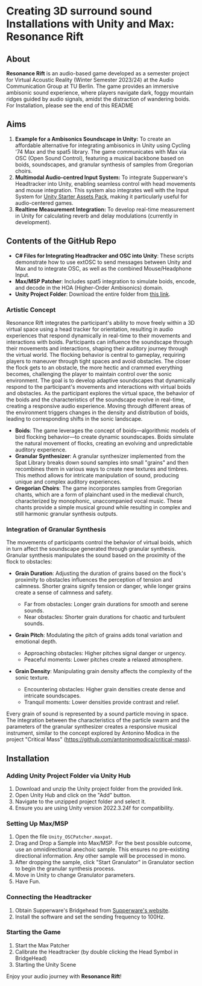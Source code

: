# Creating 3D surround sound Installations with Unity and Max: Resonance Rift

## About
**Resonance Rift** is an audio-based game developed as a semester project for Virtual Acoustic Reality (Winter Semester 2023/24) at the Audio Communication Group at TU Berlin. The game provides an immersive ambisonic sound experience, where players navigate dark, foggy mountain ridges guided by audio signals, amidst the distraction of wandering boids. For Installation, please see the end of this README

## Aims
1. **Example for a Ambisonics Soundscape in Unity:** To create an affordable alternative for integrating ambisonics in Unity using Cycling '74 Max and the spat5 library. The game communicates with Max via OSC (Open Sound Control), featuring a musical backbone based on boids, soundscapes, and granular synthesis of samples from Gregorian choirs.
2. **Multimodal Audio-centred Input System:** To integrate Supperware's Headtracker into Unity, enabling seamless control with head movements and mouse integration. This system also integrates well with the Input System for [Unity Starter Assets Pack](https://assetstore.unity.com/packages/essentials/starter-assets-third-person-character-controller-196526), making it particularly useful for audio-centered games.
3. **Realtime Measurement Integration:** To develop real-time measurement in Unity for calculating reverb and delay modulations (currently in development).

## Contents of the GitHub Repo
- **C# Files for Integrating Headtracker and OSC into Unity**: These scripts demonstrate how to use extOSC to send messages between Unity and Max and to integrate OSC, as well as the combined Mouse/Headphone Input. 
- **Max/MSP Patcher**: Includes spat5 integration to simulate boids, encode, and decode in the HOA (Higher-Order Ambisonics) domain.
- **Unity Project Folder**: Download the entire folder from [this link]().

### Artistic Concept
Resonance Rift integrates the participant's ability to move freely within a 3D virtual space using a head tracker for orientation, resulting in audio experiences that respond dynamically in real-time to their movements and interactions with boids. Participants can influence the soundscape through their movements and interactions, shaping their auditory journey through the virtual world. The flocking behavior is central to gameplay, requiring players to maneuver through tight spaces and avoid obstacles. The closer the flock gets to an obstacle, the more hectic and crammed everything becomes, challenging the player to maintain control over the sonic environment. The goal is to develop adaptive soundscapes that dynamically respond to the participant's movements and interactions with virtual boids and obstacles. As the participant explores the virtual space, the behavior of the boids and the characteristics of the soundscape evolve in real-time, creating a responsive audio experience. Moving through different areas of the environment triggers changes in the density and distribution of boids, leading to corresponding shifts in the sonic landscape.

- **Boids**: The game leverages the concept of boids—algorithmic models of bird flocking behavior—to create dynamic soundscapes. Boids simulate the natural movement of flocks, creating an evolving and unpredictable auditory experience.
- **Granular Synthesizer**: A granular synthesizer implemented from the Spat Library breaks down sound samples into small "grains" and then recombines them in various ways to create new textures and timbres. This method allows for intricate manipulation of sound, producing unique and complex auditory experiences.
- **Gregorian Choirs**: The game incorporates samples from Gregorian chants, which are a form of plainchant used in the medieval church, characterized by monophonic, unaccompanied vocal music. These chants provide a simple musical ground while resulting in complex and still harmonic granular synthesis outputs.

### Integration of Granular Synthesis
The movements of participants control the behavior of virtual boids, which in turn affect the soundscape generated through granular synthesis. Granular synthesis manipulates the sound based on the proximity of the flock to obstacles:

- **Grain Duration**: Adjusting the duration of grains based on the flock's proximity to obstacles influences the perception of tension and calmness. Shorter grains signify tension or danger, while longer grains create a sense of calmness and safety.
  - Far from obstacles: Longer grain durations for smooth and serene sounds.
  - Near obstacles: Shorter grain durations for chaotic and turbulent sounds.
  
- **Grain Pitch**: Modulating the pitch of grains adds tonal variation and emotional depth.
  - Approaching obstacles: Higher pitches signal danger or urgency.
  - Peaceful moments: Lower pitches create a relaxed atmosphere.
  
- **Grain Density**: Manipulating grain density affects the complexity of the sonic texture.
  - Encountering obstacles: Higher grain densities create dense and intricate soundscapes.
  - Tranquil moments: Lower densities provide contrast and relief.

Every grain of sound is represented by a sound particle moving in space. The integration between the characteristics of the particle swarm and the parameters of the granular synthesizer creates a responsive musical instrument, similar to the concept explored by Antonino Modica in the project "Critical Mass" (https://github.com/antoninomodica/critical-mass).

## Installation
### Adding Unity Project Folder via Unity Hub
1. Download and unzip the Unity project folder from the provided link.
2. Open Unity Hub and click on the "Add" button.
3. Navigate to the unzipped project folder and select it.
4. Ensure you are using Unity version 2022.3.24f for compatibility.

### Setting Up Max/MSP
1. Open the file `Unity_OSCPatcher.maxpat`.
2. Drag and Drop a Sample into Max/MSP. For the best possible outcome, use an omnidirectional anechoic sample. This ensures no pre-existing directional information. Any other sample will be processed in mono.
3. After dropping the sample, click "Start Granulator" in Granulator section to begin the granular synthesis process.
4. Move in Unity to change Granulator parameters.
5. Have Fun.
   
### Connecting the Headtracker
1. Obtain Supperware's Bridgehead from [Supperware's website](https://supperware.io/bridgehead).
2. Install the software and set the sending frequency to 100Hz.

### Starting the Game
1. Start the Max Patcher
2. Calibrate the Headtracker (by double clicking the Head Symbol in BridgeHead)
3. Starting the Unity Scene

Enjoy your audio journey with **Resonance Rift**!
